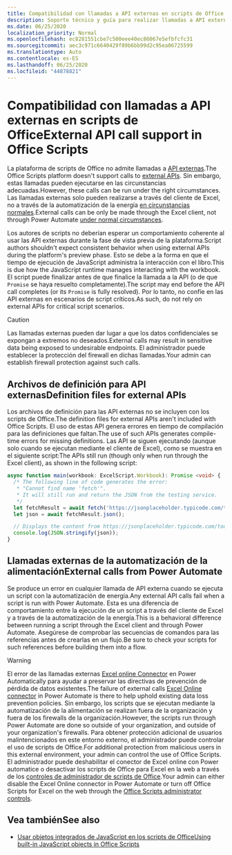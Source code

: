 ```yaml
---
title: Compatibilidad con llamadas a API externas en scripts de Office
description: Soporte técnico y guía para realizar llamadas a API externas en un script de Office.
ms.date: 06/25/2020
localization_priority: Normal
ms.openlocfilehash: ec8281551cbe7c500eee40ec86067e5efbfcfc31
ms.sourcegitcommit: aec3c971c6640429f89b6bb99d2c95ea06725599
ms.translationtype: Auto
ms.contentlocale: es-ES
ms.lasthandoff: 06/25/2020
ms.locfileid: "44878821"
---
```

# <a name="external-api-call-support-in-office-scripts"></a><span data-ttu-id="370e8-103">Compatibilidad con llamadas a API externas en scripts de Office</span><span class="sxs-lookup"><span data-stu-id="370e8-103">External API call support in Office Scripts</span></span>

<span data-ttu-id="370e8-104">La plataforma de scripts de Office no admite llamadas a [API externas](https://developer.mozilla.org/docs/Web/API).</span><span class="sxs-lookup"><span data-stu-id="370e8-104">The Office Scripts platform doesn't support calls to [external APIs](https://developer.mozilla.org/docs/Web/API).</span></span> <span data-ttu-id="370e8-105">Sin embargo, estas llamadas pueden ejecutarse en las circunstancias adecuadas.</span><span class="sxs-lookup"><span data-stu-id="370e8-105">However, these calls can be run under the right circumstances.</span></span> <span data-ttu-id="370e8-106">Las llamadas externas solo pueden realizarse a través del cliente de Excel, no a través de la automatización de la energía [en circunstancias normales](#external-calls-from-power-automate).</span><span class="sxs-lookup"><span data-stu-id="370e8-106">External calls can be only be made through the Excel client, not through Power Automate [under normal circumstances](#external-calls-from-power-automate).</span></span>

<span data-ttu-id="370e8-107">Los autores de scripts no deberían esperar un comportamiento coherente al usar las API externas durante la fase de vista previa de la plataforma.</span><span class="sxs-lookup"><span data-stu-id="370e8-107">Script authors shouldn't expect consistent behavior when using external APIs during the platform's preview phase.</span></span> <span data-ttu-id="370e8-108">Esto se debe a la forma en que el tiempo de ejecución de JavaScript administra la interacción con el libro.</span><span class="sxs-lookup"><span data-stu-id="370e8-108">This is due how the JavaScript runtime manages interacting with the workbook.</span></span> <span data-ttu-id="370e8-109">El script puede finalizar antes de que finalice la llamada a la API (o de que `Promise` se haya resuelto completamente).</span><span class="sxs-lookup"><span data-stu-id="370e8-109">The script may end before the API call completes (or its `Promise` is fully resolved).</span></span> <span data-ttu-id="370e8-110">Por lo tanto, no confíe en las API externas en escenarios de script críticos.</span><span class="sxs-lookup"><span data-stu-id="370e8-110">As such, do not rely on external APIs for critical script scenarios.</span></span>

> [!CAUTION]
> <span data-ttu-id="370e8-111">Las llamadas externas pueden dar lugar a que los datos confidenciales se expongan a extremos no deseados.</span><span class="sxs-lookup"><span data-stu-id="370e8-111">External calls may result in sensitive data being exposed to undesirable endpoints.</span></span> <span data-ttu-id="370e8-112">El administrador puede establecer la protección del firewall en dichas llamadas.</span><span class="sxs-lookup"><span data-stu-id="370e8-112">Your admin can establish firewall protection against such calls.</span></span>

## <a name="definition-files-for-external-apis"></a><span data-ttu-id="370e8-113">Archivos de definición para API externas</span><span class="sxs-lookup"><span data-stu-id="370e8-113">Definition files for external APIs</span></span>

<span data-ttu-id="370e8-114">Los archivos de definición para las API externas no se incluyen con los scripts de Office.</span><span class="sxs-lookup"><span data-stu-id="370e8-114">The definition files for external APIs aren't included with Office Scripts.</span></span> <span data-ttu-id="370e8-115">El uso de estas API genera errores en tiempo de compilación para las definiciones que faltan.</span><span class="sxs-lookup"><span data-stu-id="370e8-115">The use of such APIs generates compile-time errors for missing definitions.</span></span> <span data-ttu-id="370e8-116">Las API se siguen ejecutando (aunque solo cuando se ejecutan mediante el cliente de Excel), como se muestra en el siguiente script:</span><span class="sxs-lookup"><span data-stu-id="370e8-116">The APIs still run (though only when run through the Excel client), as shown in the following script:</span></span>

```typescript
async function main(workbook: ExcelScript.Workbook): Promise <void> {
  /* The following line of code generates the error:
   * "Cannot find name 'fetch'".
   * It will still run and return the JSON from the testing service.
   */
  let fetchResult = await fetch('https://jsonplaceholder.typicode.com/todos/1');
  let json = await fetchResult.json();

  // Displays the content from https://jsonplaceholder.typicode.com/todos/1
  console.log(JSON.stringify(json));
}
```

## <a name="external-calls-from-power-automate"></a><span data-ttu-id="370e8-117">Llamadas externas de la automatización de la alimentación</span><span class="sxs-lookup"><span data-stu-id="370e8-117">External calls from Power Automate</span></span>

<span data-ttu-id="370e8-118">Se produce un error en cualquier llamada de API externa cuando se ejecuta un script con la automatización de energía.</span><span class="sxs-lookup"><span data-stu-id="370e8-118">Any external API calls fail when a script is run with Power Automate.</span></span> <span data-ttu-id="370e8-119">Esta es una diferencia de comportamiento entre la ejecución de un script a través del cliente de Excel y a través de la automatización de la energía.</span><span class="sxs-lookup"><span data-stu-id="370e8-119">This is a behavioral difference between running a script through the Excel client and through Power Automate.</span></span> <span data-ttu-id="370e8-120">Asegúrese de comprobar las secuencias de comandos para las referencias antes de crearlas en un flujo.</span><span class="sxs-lookup"><span data-stu-id="370e8-120">Be sure to check your scripts for such references before building them into a flow.</span></span>

> [!WARNING]
> <span data-ttu-id="370e8-121">El error de las llamadas externas [Excel online Connector](/connectors/excelonlinebusiness) en Power Automatically para ayudar a preservar las directivas de prevención de pérdida de datos existentes.</span><span class="sxs-lookup"><span data-stu-id="370e8-121">The failure of external calls [Excel Online connector](/connectors/excelonlinebusiness) in Power Automate is there to help uphold existing data loss prevention policies.</span></span> <span data-ttu-id="370e8-122">Sin embargo, los scripts que se ejecutan mediante la automatización de la alimentación se realizan fuera de la organización y fuera de los firewalls de la organización.</span><span class="sxs-lookup"><span data-stu-id="370e8-122">However, the scripts run through Power Automate are done so outside of your organization, and outside of your organization's firewalls.</span></span> <span data-ttu-id="370e8-123">Para obtener protección adicional de usuarios malintencionados en este entorno externo, el administrador puede controlar el uso de scripts de Office.</span><span class="sxs-lookup"><span data-stu-id="370e8-123">For additional protection from malicious users in this external environment, your admin can control the use of Office Scripts.</span></span> <span data-ttu-id="370e8-124">El administrador puede deshabilitar el conector de Excel online con Power automatice o desactivar los scripts de Office para Excel en la web a través de los [controles de administrador de scripts de Office](https://support.microsoft.com/office/19d3c51a-6ca2-40ab-978d-60fa49554dcf).</span><span class="sxs-lookup"><span data-stu-id="370e8-124">Your admin can either disable the Excel Online connector in Power Automate or turn off Office Scripts for Excel on the web through the [Office Scripts administrator controls](https://support.microsoft.com/office/19d3c51a-6ca2-40ab-978d-60fa49554dcf).</span></span>

## <a name="see-also"></a><span data-ttu-id="370e8-125">Vea también</span><span class="sxs-lookup"><span data-stu-id="370e8-125">See also</span></span>

- [<span data-ttu-id="370e8-126">Usar objetos integrados de JavaScript en los scripts de Office</span><span class="sxs-lookup"><span data-stu-id="370e8-126">Using built-in JavaScript objects in Office Scripts</span></span>](javascript-objects.md)